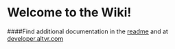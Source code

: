 Welcome to the Wiki!
===

####Find additional documentation in the [readme](https://github.com/AltspaceVR/AltspaceSDK/blob/master/README.md) and at [developer.altvr.com](http://developer.altvr.com)
